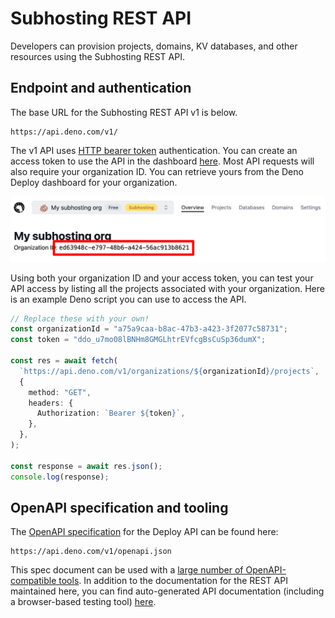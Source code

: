 # Subhosting REST API

Developers can provision projects, domains, KV databases, and other resources
using the Subhosting REST API.

## Endpoint and authentication

The base URL for the Subhosting REST API v1 is below.

```console
https://api.deno.com/v1/
```

The v1 API uses
[HTTP bearer token](https://swagger.io/docs/specification/authentication/bearer-authentication/)
authentication. You can create an access token to use the API in the dashboard
[here](https://dash.deno.com/account#access-tokens). Most API requests will also
require your organization ID. You can retrieve yours from the Deno Deploy
dashboard for your organization.

![Find your org ID here](./images/org-id.png)

Using both your organization ID and your access token, you can test your API
access by listing all the projects associated with your organization. Here is an
example Deno script you can use to access the API.

```typescript
// Replace these with your own!
const organizationId = "a75a9caa-b8ac-47b3-a423-3f2077c58731";
const token = "ddo_u7mo08lBNHm8GMGLhtrEVfcgBsCuSp36dumX";

const res = await fetch(
  `https://api.deno.com/v1/organizations/${organizationId}/projects`,
  {
    method: "GET",
    headers: {
      Authorization: `Bearer ${token}`,
    },
  },
);

const response = await res.json();
console.log(response);
```

## OpenAPI specification and tooling

The [OpenAPI specification](https://www.openapis.org/) for the Deploy API can be
found here:

```console
https://api.deno.com/v1/openapi.json
```

This spec document can be used with a
[large number of OpenAPI-compatible tools](https://openapi.tools/). In addition
to the documentation for the REST API maintained here, you can find
auto-generated API documentation (including a browser-based testing tool)
[here](https://apidocs.deno.com/).

